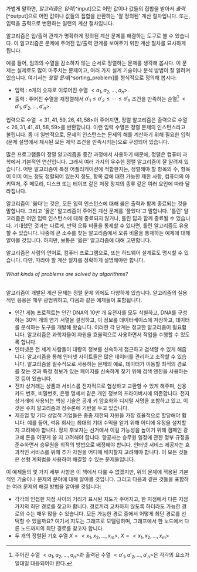 가볍게 말하면, *알고리즘*은 *입력*[^input]으로 어떤 값이나 값들의 집합을 받아서 *출력*[^output]으로 어떤 값이나 값들의 집합을 반환하는 '잘 정의된' 계산 절차입니다. 또는, 입력을 출력으로 변환하는 일련의 계산 절차입니다.

알고리즘은 입/출력 관계가 명확하게 정의된 계산 문제를 해결하는 도구로 볼 수 있습니다. 이 알고리즘은 문제에 주어진 입/출력 관계를 보여주기 위한 계산 절차를 묘사하게 됩니다.

예를 들어, 임의의 수열을 감소하지 않는 순서로 정렬하는 문제를 생각해 봅시다. 이 문제는 실제로도 많이 마주치는 문제이고, 여러 가지 설계 기술이나 분석 방법이 잘 알려져 있습니다. 여기서는 *정렬 문제*[^sorting_problem]를 형식적으로 정의해 봅시다:

- 입력 : $n$개의 숫자로 이루어진 수열 $<a_1, a_2, \dots, a_n>$.
- 출력 : 주어진 수열을 재정렬해서 $a'_1\le a'_2\le\cdots\le a'_n$ 조건을 만족하는 순열[^1] $<a'_1,a'_2,\dots,a'_n>$.

입력으로 수열 $<31,41,59,26,41,58>$이 주어지면, 정렬 알고리즘은 출력으로 수열 $<26,31,41,41,58,59>$를 반환합니다. 이런 입력 수열은 정렬 문제의 인스턴스라고 불립니다. 좀 더 일반적으로, 문제의 인스턴스는 문제의 해를 계산하기 위해 필요한 입력(문제 설명에서 제시된 모든 제약 조건을 만족시키는)으로 구성되어 있습니다.

많은 프로그램들이 정렬 알고리즘을 중간 과정에서 사용하기 때문에, 정렬은 컴퓨터 과학에서 기본적인 연산입니다. 그래서 여러 가지의 우수한 정렬 알고리즘이 잘 알려져 있습니다. 어떤 알고리즘이 특정 어플리케이션에 적합한지는, 정렬해야 할 항목의 수, 항목이 이미 어느 정도 정렬되어 있는지 정도, 항목 값에 대한 가능한 제한 사항, 컴퓨터의 아키텍처, 주 메모리, 디스크 또는 테이프 같은 저장 장치의 종류 같은 여러 요인에 따라 달라집니다.

알고리즘이 '옳다'는 것은, 모든 입력 인스턴스에 대해 옳은 출력과 함께 종료되는 것을 말합니다. 그리고 '옳은' 알고리즘이 주어진 계산 문제를 '풀었다'고 말합니다. '틀린' 알고리즘은 어떤 입력 인스턴스에 대해 종료되지 않거나, 틀린 답과 함께 종료될 수 있습니다. 기대했던 것과는 다르게, 만약 오류 비율을 통제할 수 있다면, 틀린 알고리즘도 유용할 수 있습니다. 나중에 큰 소수를 찾는 알고리즘에서 오류 비율을 통제하는 예제에 대해 알아볼 것입니다. 하지만, 보통은 '옳은' 알고리즘에 대해 고민합니다.

알고리즘은 사람의 언어로, 컴퓨터 프로그램으로, 또는 하드웨어 설계로도 명시할 수 있습니다. 다만, 따라야 할 계산 절차를 정확하게 설명해야만 합니다.
###### What kinds of problems are solved by algorithms?
알고리즘이 개발된 계산 문제는 정렬 문제 외에도 다양하게 있습니다. 알고리즘의 실용적인 응용은 매우 광범위하고, 다음과 같은 예제들이 포함됩니다.
- 인간 게놈 프로젝트는 인간 DNA의 10만 개 유전자를 모두 식별하고, DNA를 구성하는 30억 개의 염기 서열을 결정하고, 이 정보를 데이터베이스에 저장하고, 데이터를 분석하는 도구를 개발해 왔습니다. 이러한 각 단계는 정교한 알고리즘이 필요합니다. 알고리즘은 과학자들이 자원을 효율적으로 사용하면서 작업을 수행할 수 있도록 합니다.
- 인터넷은 전 세계 사람들이 대량의 정보를 신속하게 접근하고 검색할 수 있게 해줍니다. 알고리즘을 통해 인터넷 사이트들은 많은 데이터를 관리하고 조작할 수 있습니다. 알고리즘을 필수적으로 사용하는 문제의 예로, 데이터가 이동할 최적의 경로를 찾는 것과 특정 정보가 있는 페이지를 신속하게 찾기 위해 검색 엔진을 사용하는 것 등이 있습니다.
- 전자 상거래는 상품과 서비스를 전자적으로 협상하고 교환할 수 있게 해주며, 신용 카드 번호, 비밀번호, 은행 명세서 같은 개인 정보의 프라이버시에 의존합니다. 전자 상거래에 사용되는 핵심 기술은 공개 키 암호화와 디지털 서명을 포함하고 있고, 이것은 수치 알고리즘과 정수론에 기반을 두고 있습니다.
- 제조업 및 기타 상업적 기업들은 종종 제한되 자원을 가장 효율적으로 할당해야 합니다. 예를 들어, 석유 회사는 최대의 기대 수익을 얻기 위해 어디에 유정을 설치할지 고려해야 합니다. 정치 후보자는 선거에서 이길 가능성을 높이기 위해 캠페인 광고에 돈을 어떻게 쓸 지 고려해야 합니다. 항공사는 승무원 일정에 관한 정부 규정을 준수하면서 승무원을 최적의 방법으로 배정해야 합니다. 인터넷 서비스 제공자는 효과적인 서비스를 위해 추가 자원을 어디에 배치할지 고려해야 합니다. 이 모든 것들은 선형 계획법을 사용하여 해결할 수 있는 문제들입니다.

이 예제들의 몇 가지 세부 사항은 이 책에서 다룰 수 없겠지만, 위의 문제에 적용된 기본적인 기술이나 문제의 분야에 대해 알아볼 것입니다. 그리고 다음과 같은 것들을 포함하는 여러 문제의 해결 방법을 알아볼 것입니다:
- 각각의 인접한 지점 사이의 거리가 표시된 지도가 주어지고, 한 지점에서 다른 지점가지의 최단 경로를 찾고자 합니다. 경로끼리 교차하지 않도록 하더라도 가능한 경로의 수는 매우 많을 수 있습니다. 모든 가능한 경로 중에서 어떻게 최단 경로를 선택할 수 있을까요? 여기서 지도는 그래프로 모델링하며, 그래프에서 한 노드에서 다른 노드까지의 최단 경로를 찾고자 합니다.
- 두 개의 정렬된 기호 수열 $X=<x_1,x_2,\dots,x_m>$, $X=<x_1,x_2,\dots,x_m>$


[^1]: 주어진 수열 $<a_1, a_2, \dots, a_n>$과 출력된 수열 $<a'_1, a'_2, \dots, a'_n>$은 각각의 요소가 일대일 대응되어야 한다.